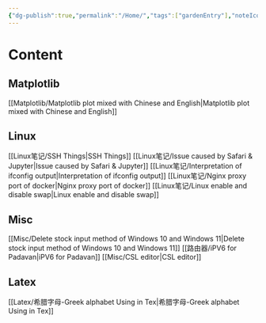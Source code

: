 ```yaml
---
{"dg-publish":true,"permalink":"/Home/","tags":["gardenEntry"],"noteIcon":"","created":"2024-01-03T13:48:15.870+08:00","updated":"2024-03-19T17:23:05.235+08:00"}
---
```


# Content
## Matplotlib
[[Matplotlib/Matplotlib plot mixed with Chinese and English\|Matplotlib plot mixed with Chinese and English]]

## Linux
[[Linux笔记/SSH Things\|SSH Things]]
[[Linux笔记/Issue caused by Safari & Jupyter\|Issue caused by Safari & Jupyter]]
[[Linux笔记/Interpretation of ifconfig output\|Interpretation of ifconfig output]]
[[Linux笔记/Nginx proxy port of docker\|Nginx proxy port of docker]]
[[Linux笔记/Linux enable and disable swap\|Linux enable and disable swap]]
## Misc
[[Misc/Delete stock input method of Windows 10 and Windows 11\|Delete stock input method of Windows 10 and Windows 11]]
[[路由器/iPV6 for Padavan\|iPV6 for Padavan]]
[[Misc/CSL editor\|CSL editor]]

## Latex
[[Latex/希腊字母-Greek alphabet Using in Tex\|希腊字母-Greek alphabet Using in Tex]]

